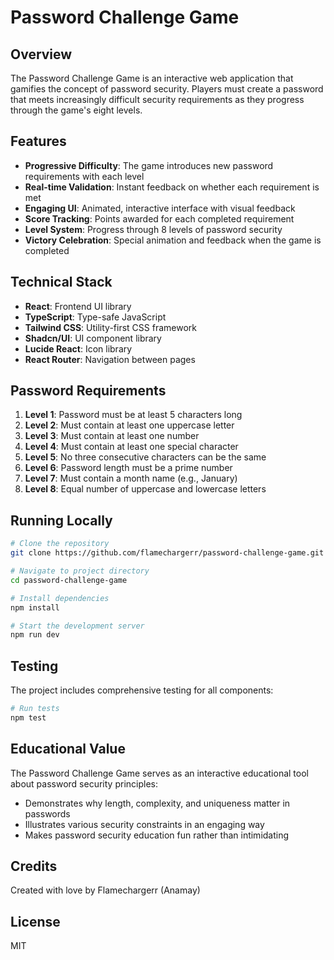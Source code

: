 
# Password Challenge Game


## Overview

The Password Challenge Game is an interactive web application that gamifies the concept of password security. Players must create a password that meets increasingly difficult security requirements as they progress through the game's eight levels.

## Features

- **Progressive Difficulty**: The game introduces new password requirements with each level
- **Real-time Validation**: Instant feedback on whether each requirement is met
- **Engaging UI**: Animated, interactive interface with visual feedback
- **Score Tracking**: Points awarded for each completed requirement
- **Level System**: Progress through 8 levels of password security
- **Victory Celebration**: Special animation and feedback when the game is completed

## Technical Stack

- **React**: Frontend UI library
- **TypeScript**: Type-safe JavaScript
- **Tailwind CSS**: Utility-first CSS framework
- **Shadcn/UI**: UI component library
- **Lucide React**: Icon library
- **React Router**: Navigation between pages

## Password Requirements

1. **Level 1**: Password must be at least 5 characters long
2. **Level 2**: Must contain at least one uppercase letter
3. **Level 3**: Must contain at least one number
4. **Level 4**: Must contain at least one special character
5. **Level 5**: No three consecutive characters can be the same
6. **Level 6**: Password length must be a prime number
7. **Level 7**: Must contain a month name (e.g., January)
8. **Level 8**: Equal number of uppercase and lowercase letters

## Running Locally

```bash
# Clone the repository
git clone https://github.com/flamechargerr/password-challenge-game.git

# Navigate to project directory
cd password-challenge-game

# Install dependencies
npm install

# Start the development server
npm run dev
```

## Testing

The project includes comprehensive testing for all components:

```bash
# Run tests
npm test
```

## Educational Value

The Password Challenge Game serves as an interactive educational tool about password security principles:

- Demonstrates why length, complexity, and uniqueness matter in passwords
- Illustrates various security constraints in an engaging way
- Makes password security education fun rather than intimidating

## Credits

Created with love by Flamechargerr (Anamay)

## License

MIT
